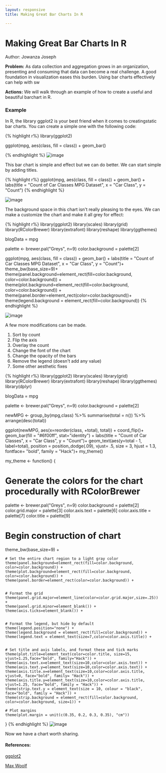 ```yaml
---
layout: responsive
title: Making Great Bar Charts In R

---
```


# Making Great Bar Charts In R

Author: Jowanza Joseph

**Problem:** As data collection and aggregation grows in an organization, presenting and consuming that data can become a real challenge. A good foundation in visualization eases this burden. Using bar charts effectively can help with sw

**Actions:** We will walk through an example of how to create a useful and beautiful barchart in R. 

### Example

In R, the library ggplot2 is your best friend when it comes to creatingstatic bar charts. You can create a simple one with the following code:

{% highlight r%}
library(ggplot2)

ggplot(mpg, aes(class, fill = class)) + geom_bar()

{% endhighlight %}
![image](http://i.imgur.com/ZPrONaq.png)

This bar chart is simple and effect but we can do better. We can start simple by adding titles.

{% highlight r%}
ggplot(mpg, aes(class, fill = class)) + geom_bar() +
  labs(title = "Count of Car Classes MPG Dataset", x = "Car Class", y = "Count")
{% endhighlight %}

![image](http://i.imgur.com/56OPrfU.png)

The background space in this chart isn't really pleasing to the eyes. We can make a customize the chart and make it all grey for effect:

{% highlight r%}
library(ggplot2)
library(scales)
library(grid) 
library(RColorBrewer)
library(extrafont)
library(reshape)
library(ggthemes)

blogData = mpg

palette <- brewer.pal("Greys", n=9)
color.background = palette[2]

ggplot(mpg, aes(class, fill = class)) + geom_bar() +
  labs(title = "Count of Car Classes MPG Dataset", x = "Car Class", y = "Count")+
  theme_bw(base_size=9)+
  theme(panel.background=element_rect(fill=color.background, color=color.background)) +
  theme(plot.background=element_rect(fill=color.background, color=color.background)) +
  theme(panel.border=element_rect(color=color.background))+
  theme(legend.background = element_rect(fill=color.background))
{% endhighlight %}

![image](https://i.imgur.com/dQ3YlQZ.png)

A few more modifications can be made. 

1. Sort by count
2. Flip the axis 
3. Overlay the count
4. Change the font of the chart
5. Change the opacity of the bars 
6. Remove the legend (doesn't add any value)
7. Some other aesthetic fixes

{% highlight r%}
library(ggplot2)
library(scales)
library(grid) 
library(RColorBrewer)
library(extrafont)
library(reshape)
library(ggthemes)
library(dplyr)

blogData = mpg

palette <- brewer.pal("Greys", n=9)
color.background = palette[2]

newMPG <- group_by(mpg,class) %>%
  summarise(total = n()) %>%
  arrange(desc(total))

ggplot(newMPG, aes(x=reorder(class, +total), total)) + coord_flip()+ geom_bar(fill = "#6f00ff", stat="identity") +
  labs(title = "Count of Car Classes", x = "Car Class", y = "Count")+
  geom_text(aes(y=total - 1, label=total), position = position_dodge(.09), vjust= .5, size = 3, hjust = 1.3, fontface= "bold", family = "Hack")+
  my_theme()
  
my_theme <- function() {
  
  # Generate the colors for the chart procedurally with RColorBrewer
  palette <- brewer.pal("Greys", n=9)
  color.background = palette[2]
  color.grid.major = palette[3]
  color.axis.text = palette[6]
  color.axis.title = palette[7]
  color.title = palette[9]
  
  # Begin construction of chart
  theme_bw(base_size=9) +
    
    # Set the entire chart region to a light gray color
    theme(panel.background=element_rect(fill=color.background, color=color.background)) +
    theme(plot.background=element_rect(fill=color.background, color=color.background)) +
    theme(panel.border=element_rect(color=color.background)) +
    
    
    # Format the grid
    theme(panel.grid.major=element_line(color=color.grid.major,size=.25)) +
    theme(panel.grid.minor=element_blank()) +
    theme(axis.ticks=element_blank()) +
    
    
    # Format the legend, but hide by default
    theme(legend.position="none") +
    theme(legend.background = element_rect(fill=color.background)) +
    theme(legend.text = element_text(size=7,color=color.axis.title)) +
    
    
    # Set title and axis labels, and format these and tick marks
    theme(plot.title=element_text(color=color.title, size=15, vjust=1.25,face="bold", family="Hack")) +
    theme(axis.text.x=element_text(size=10,color=color.axis.text)) +
    theme(axis.text.y=element_text(size=10,color=color.axis.text)) +
    theme(axis.title.x=element_text(size=10,color=color.axis.title, vjust=0, face="bold", family= "Hack")) +
    theme(axis.title.y=element_text(size=10,color=color.axis.title, vjust=1.25, face="bold", family = "Hack")) + 
    theme(strip.text.y = element_text(size = 10, colour = "black", face="bold", family = "Hack")) +
    theme(strip.background = element_rect(fill=color.background, color=color.background, size=1)) +
    
    # Plot margins
    theme(plot.margin = unit(c(0.35, 0.2, 0.3, 0.35), "cm"))
}
{% endhighlight %}
![image](http://i.imgur.com/DOnynEA.png)

Now we have a chart worth sharing.


#### References:

[ggplot2](http://docs.ggplot2.org/current/)

[Max Woolf](http://minimaxir.com/2015/02/ggplot-tutorial/)



